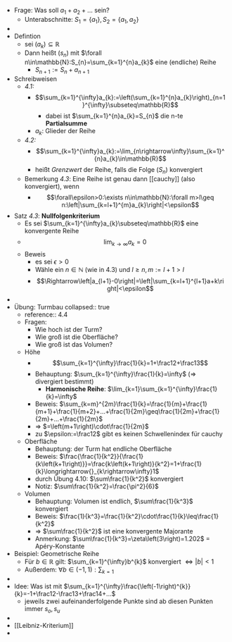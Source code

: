 - Frage: Was soll $a_1+a_2+...$ sein?
	- Unterabschnitte: $S_1=\left\lbrace a_1\right\rbrace,S_2=\left\lbrace a_1,a_2\right\rbrace$
-
- Defintion
	- sei $\left(a_{k}\right)\subseteq\mathbb{R}$
	- Dann heißt $\left(s_{n}\right)$ mit $\forall n\in\mathbb{N}:S_{n}=\sum_{k=1}^{n}a_{k}$ eine (endliche) Reihe
		- $S_{n+1}:=S_{n}+a_{n+1}$
- Schreibweisen
	- *4.1:*
		- $$\sum_{k=1}^{\infty}a_{k}:=\left(\sum_{k=1}^{n}a_{k}\right)_{n=1}^{\infty}\subseteq\mathbb{R}$$
			- dabei ist $\sum_{k=1}^{n}a_{k}=S_{n}$ die n-te **Partialsumme**
		- $a_{k}$: Glieder der Reihe
	- *4.2:*
		- $$\sum_{k=1}^{\infty}a_{k}:=\lim_{n\rightarrow\infty}\sum_{k=1}^{n}a_{k}\in\mathbb{R}$$
		- heißt *Grenzwert* der Reihe, falls die Folge $\left(S_{n}\right)$ konvergiert
	- Bemerkung *4.3*: Eine Reihe ist genau dann [[cauchy]] (also konvergiert), wenn
		- $$\forall\epsilon>0:\exists n\in\mathbb{N}:\forall m>l\geq n:\left|\sum_{k=l+1}^{m}a_{k}\right|<\epsilon$$
- Satz *4.3*: **Nullfolgenkriterium**
	- Es sei $\sum_{k=1}^{\infty}a_{k}\subseteq\mathbb{R}$ eine konvergente Reihe
	- $$\lim_{k\rightarrow\infty}a_{k}=0$$
	- Beweis
		- es sei $\epsilon>0$
		- Wähle ein $n\in\mathbb{N}$ (wie in 4.3) und $l\geq n,m:=l+1>l$
		- $$\Rightarrow\left|a_{l+1}-0\right|=\left|\sum_{k=l+1}^{l+1}a+k\right|<\epsilon$$
-
- Übung: Turmbau
  collapsed:: true
	- reference:: 4.4
	- Fragen:
		- Wie hoch ist der Turm?
		- Wie groß ist die Oberfläche?
		- Wie groß ist das Volumen?
	- Höhe
		- $$\sum_{k=1}^{\infty}\frac{1}{k}=1+\frac12+\frac13$$
		- Behauptung: $\sum_{k=1}^{\infty}\frac{1}{k}=\infty$ (=> divergiert bestimmt)
			- **Harmonische Reihe**: $\lim_{k=1}\sum_{k=1}^{\infty}\frac{1}{k}=\infty$
		- Beweis: $\sum_{k=m}^{2m}\frac{1}{k}=\frac{1}{m}+\frac{1}{m+1}+\frac{1}{m+2}+...+\frac{1}{2m}\geq\frac{1}{2m}+\frac{1}{2m}+...+\frac{1}{2m}$
		- => $=\left(m+1\right)\cdot\frac{1}{2m}$
		- zu $\epsilon:=\frac12$ gibt es keinen Schwellenindex für cauchy
	- Oberfläche
		- Behauptung: der Turm hat endliche Oberfläche
		- Beweis: $\frac{\frac{1}{k^2}}{\frac{1}{k\left(k+1\right)}}=\frac{k\left(k+1\right)}{k^2}=1+\frac{1}{k}\longrightarrow{}_{k\rightarrow\infty}1$
		- durch Übung 4.10: $\sum\frac{1}{k^2}$ konvergiert
		- Notiz: $\sum\frac{1}{k^2}=\frac{\pi^2}{6}$
	- Volumen
		- Behauptung: Volumen ist endlich, $\sum\frac{1}{k^3}$ konvergiert
		- Beweis: $\frac{1}{k^3}=\frac{1}{k^2}\cdot\frac{1}{k}\leq\frac{1}{k^2}$
		- => $\sum\frac{1}{k^2}$ ist eine konvergente Majorante
		- Anmerkung: $\sum\frac{1}{k^3}=\zeta\left(3\right)=1.202$ = Apéry-Konstante
- Beispiel: Geometrische Reihe
	- Für $b\in\mathbb{R}$ gilt: $\sum_{k=1}^{\infty}b^{k}$ konvergiert $\Leftrightarrow\left|b\right|<1$
	- Außerdem: $\forall b\in\left(-1,1\right):\sum_{k=1}$
-
- Idee: Was ist mit $\sum_{k=1}^{\infty}\frac{\left(-1\right)^{k}}{k}=-1+\frac12-\frac13+\frac14+...$
	- jeweils zwei aufeinanderfolgende Punkte sind ab diesen Punkten immer $s_{o},s_{u}$
-
- [[Leibniz-Kriterium]]
-